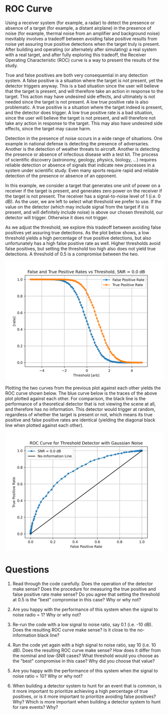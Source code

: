 # ROC Curve

Using a receiver system (for example, a radar) to detect the presence or absence of a target (for example, a distant airplane) in the presence of noise (for example, thermal noise from an amplifier and background noise) inevitably involves a tradeoff between avoiding false positive results from noise yet assuring true positive detections when the target truly is present. After building and operating (or alternately after simulating) a real system with a real target, and after fully exploring this tradeoff, the Receiver Operating Characteristic (ROC) curve is a way to present the results of the study.

True and false positives are both very consequential in any detection system. A false positive is a situation where the target is not present, yet the detector triggers anyway. This is a bad situation since the user will believe that the target is present, and will therefore take an action in response to the target. This action may have undesired side effects, and ultimately is not needed since the target is not present. A low true positive rate is also problematic. A true positive is a situation where the target indeed is present, and the detector does trigger. A low true positive rate is a bad situation, since the user will believe the target is not present, and will therefore not take any action in response to the target. This may also have undesired side effects, since the target may cause harm.

Detection in the presence of noise occurs in a wide range of situations. One example in national defense is detecting the presence of adversaries. Another is the detection of weather threats to aircraft. Another is detecting the presence or absence of infectious disease with a test kit. The process of scientific discovery (astronomy, geology, physics, biology, ...) requires reliable detection or absence of signals that indicate new processes in a system under scientific study. Even many sports require rapid and reliable detection of the presence or absence of an opponent.

In this example, we consider a target that generates one unit of power on a receiver if the target is present, and generates zero power on the receiver if the target is not present. The receiver has a signal-to-noise level of 1 (i.e. 0 dB). As the user, we are left to select what threshold we prefer to use. If the value on the detector (which may include signal from the target if it is present, and will definitely include noise) is above our chosen threshold, our detector will trigger. Otherwise it does not trigger.

As we adjust the threshold, we explore this tradeoff between avoiding false positives yet assuring true detections. As the plot below shows, a low threshold yields a high percentage of true positive detections, but also unfortunately has a high false positive rate as well. Higher thresholds avoid false positives, but setting the threshold too high also does not yield true detections. A threshold of 0.5 is a compromise between the two.

![True and False Positive Rates](false_and_true_positive_rates_vs_threshold.png?raw=true)

Plotting the two curves from the previous plot against each other yields the ROC curve shown below. The blue curve below is the traces of the above plot plotted against each other. For comparison, the black line is the performance of a theoretical detector that is not viewing the scene at all, and therefore has no information. This detector would trigger at random, regardless of whether the target is present or not, which means its true positive and false positive rates are identical (yielding the diagonal black line when plotted against each other).

![ROC Curve](roc_curve.png?raw=true)

# Questions

1) Read through the code carefully. Does the operation of the detector make sense? Does the procedure for measuring the true positive and false positive rate make sense? Do you agree that setting the threshold at 0.5 is the "best" compromise in this case? Why or why not?

2) Are you happy with the performance of this system when the signal to noise radio = 1? Why or why not?

3) Re-run the code with a low signal to noise ratio, say 0.1 (i.e. -10 dB). Does the resulting ROC curve make sense? Is it close to the no-information black line?

4) Run the code yet again with a high signal to noise ratio, say 10 (i.e. 10 dB). Does the resulting ROC curve make sense? How does it differ from the nominal and low-SNR cases? What threshold would you choose as the "best" compromise in this case? Why did you choose that value?

5) Are you happy with the performance of this system when the signal to noise ratio = 10? Why or why not?

6) When building a detector system to hunt for an event that is common, is it more important to prioritize achieving a high percentage of true positives, or is it more important to prioritize avoiding false positives? Why? Which is more important when building a detector system to hunt for rare events? Why?
